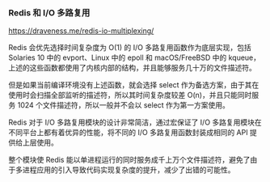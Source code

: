 ### Redis 和 I/O 多路复用

https://draveness.me/redis-io-multiplexing/

Redis 会优先选择时间复杂度为 O(1) 的 I/O 多路复用函数作为底层实现，包括 Solaries 10 中的 evport、Linux 中的 epoll 和 macOS/FreeBSD 中的 kqueue，上述的这些函数都使用了内核内部的结构，并且能够服务几十万的文件描述符。

但是如果当前编译环境没有上述函数，就会选择 select 作为备选方案，由于其在使用时会扫描全部监听的描述符，所以其时间复杂度较差 O(n)，并且只能同时服务 1024 个文件描述符，所以一般并不会以 select 作为第一方案使用。

Redis 对于 I/O 多路复用模块的设计非常简洁，通过宏保证了 I/O 多路复用模块在不同平台上都有着优异的性能，将不同的 I/O 多路复用函数封装成相同的 API 提供给上层使用。

整个模块使 Redis 能以单进程运行的同时服务成千上万个文件描述符，避免了由于多进程应用的引入导致代码实现复杂度的提升，减少了出错的可能性。
